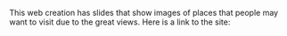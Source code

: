 This web creation has slides that show images of places that people may want to visit due to the great views. Here is a link to the site: 
